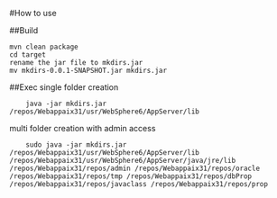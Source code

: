 #How to use

##Build
```linux
mvn clean package
cd target
rename the jar file to mkdirs.jar
mv mkdirs-0.0.1-SNAPSHOT.jar mkdirs.jar
```
##Exec
single folder creation

```linux
	java -jar mkdirs.jar /repos/Webappaix31/usr/WebSphere6/AppServer/lib
```
multi folder creation with admin access

```
	sudo java -jar mkdirs.jar /repos/Webappaix31/usr/WebSphere6/AppServer/lib /repos/Webappaix31/usr/WebSphere6/AppServer/java/jre/lib /repos/Webappaix31/repos/admin /repos/Webappaix31/repos/oracle /repos/Webappaix31/repos/tmp /repos/Webappaix31/repos/dbProp /repos/Webappaix31/repos/javaclass /repos/Webappaix31/repos/prop
```